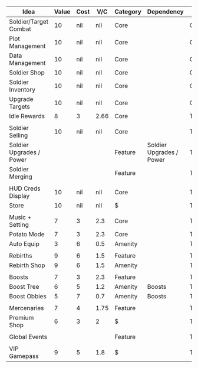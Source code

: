 
| Idea                     | Value | Cost | V/C  | Category | Dependency               | Status   |
| ------------------------ | ----- | ---- | ---- | -------- | ------------------------ | -------- |
| Soldier/Target Combat    | 10    | nil  | nil  | Core     |                          | Complete |
| Plot Management          | 10    | nil  | nil  | Core     |                          | Complete |
| Data Management          | 10    | nil  | nil  | Core     |                          | Complete |
| Soldier Shop             | 10    | nil  | nil  | Core     |                          | Complete |
| Soldier Inventory        | 10    | nil  | nil  | Core     |                          | Complete |
| Upgrade Targets          | 10    | nil  | nil  | Core     |                          | Complete |
| Idle Rewards             | 8     | 3    | 2.66 | Core     |                          | Todo     |
|                          |       |      |      |          |                          |          |
| Soldier Selling          | 10    | nil  | nil  | Core     |                          | Todo     |
| Soldier Upgrades / Power |       |      |      | Feature  | Soldier Upgrades / Power | Todo     |
| Soldier Merging          |       |      |      | Feature  |                          | Todo     |
|                          |       |      |      |          |                          |          |
| HUD Creds Display        | 10    | nil  | nil  | Core     |                          | Todo     |
| Store                    | 10    | nil  | nil  | $        |                          | Todo     |
|                          |       |      |      |          |                          |          |
| Music + Setting          | 7     | 3    | 2.3  | Core     |                          | Todo     |
| Potato Mode              | 7     | 3    | 2.3  | Core     |                          | Todo     |
| Auto Equip               | 3     | 6    | 0.5  | Amenity  |                          | Todo     |
|                          |       |      |      |          |                          |          |
| Rebirths                 | 9     | 6    | 1.5  | Feature  |                          | Todo     |
| Rebirth Shop             | 9     | 6    | 1.5  | Amenity  |                          | Todo     |
|                          |       |      |      |          |                          |          |
| Boosts                   | 7     | 3    | 2.3  | Feature  |                          | Todo     |
| Boost Tree               | 6     | 5    | 1.2  | Amenity  | Boosts                   | Todo     |
| Boost Obbies             | 5     | 7    | 0.7  | Amenity  | Boosts                   | Todo     |
|                          |       |      |      |          |                          |          |
| Mercenaries              | 7     | 4    | 1.75 | Feature  |                          | Todo     |
| Premium Shop             | 6     | 3    | 2    | $        |                          | Todo     |
|                          |       |      |      |          |                          |          |
| Global Events            |       |      |      | Feature  |                          | Todo     |
|                          |       |      |      |          |                          |          |
| VIP Gamepass             | 9     | 5    | 1.8  | $        |                          | Todo     |
